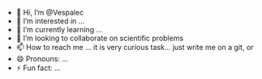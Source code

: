 - 👋 Hi, I’m @Vespalec
- 👀 I’m interested in ...
- 🌱 I’m currently learning ...
- 💞️ I’m looking to collaborate on scientific problems
- 📫 How to reach me ... it is very curious task... just write me on a git, or 
- 😄 Pronouns: ...
- ⚡ Fun fact: ...

<!---
Vespalec/Vespalec is a ✨ special ✨ repository because its `README.md` (this file) appears on your GitHub profile.
You can click the Preview link to take a look at your changes.
--->
